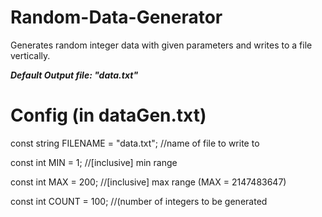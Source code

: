 # Random-Data-Generator
Generates random integer data with given parameters and writes to a file vertically.

***Default Output file: "data.txt"***

# Config (in **dataGen.txt**)
const string FILENAME = "data.txt"; //name of file to write to

const int MIN = 1; //[inclusive] min range

const int MAX = 200; //[inclusive] max range (MAX = 2147483647)

const int COUNT = 100; //(number of integers to be generated
